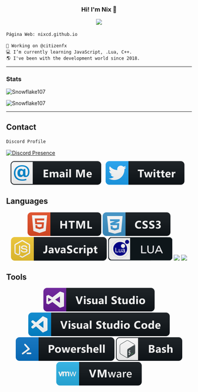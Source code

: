 <h3 align = 'center'>Hi! I'm Nix 👋</h3>

<p align="center">
  <img src="https://readme-typing-svg.herokuapp.com/?size=22&center=true&vCenter=true&width=500&lines=Welcome+to+my+profile!" />
</p>

  ```diff
  Página Web: nixcd.github.io
  ```
  ```diff
  🔭 Working on @citizenfx
  💻 I’m currently learning JavaScript, .Lua, C++.
  🌎 I've been with the development world since 2018.
  ```

<hr>

### Stats

![Snowflake107](https://github-readme-stats.vercel.app/api?username=NixCD&show_icons=true&theme=tokyonight&hide=["issues"])

![Snowflake107](https://github-readme-stats.vercel.app/api/top-langs?username=NixCD&show_icons=true&theme=tokyonight&layout=compact)
    
<hr>

## Contact

```diff
Discord Profile
```
[![Discord Presence](https://lanyard-profile-readme.vercel.app/api/777597856306823190)](https://discord.com/users/777597856306823190)
<p align='center'>
<a href="mailto:nix.cont@outlook.es"><img src="https://github.com/MikeCodesDotNET/ColoredBadges/blob/master/svg/social/email_me.svg"></a>&nbsp;&nbsp;
<a href="https://twitter.com/nixcdev"><img src="https://github.com/MikeCodesDotNET/ColoredBadges/blob/master/svg/social/twitter.svg"></a>&nbsp;&nbsp;   
</p>


## Languages

   <p align="center">
      <img src="https://github.com/MikeCodesDotNET/ColoredBadges/blob/master/svg/dev/languages/html.svg" />
      <img src="https://github.com/MikeCodesDotNET/ColoredBadges/blob/master/svg/dev/languages/css3.svg" />
      <img src="https://github.com/MikeCodesDotNET/ColoredBadges/blob/master/svg/dev/languages/js.svg" />
      <img src="https://github.com/NixCD/NixCD/blob/main/lua.svg" />
      <img src="https://github.com/NixCD/ColoredBadges/blob/master/svg/dev/languages/java.svg" />
      <img src="https://github.com/NixCD/ColoredBadges/blob/master/svg/dev/languages/csharp_dotnet.svg" />
   </p>  


## Tools

   <p align="center">
      <img src="https://github.com/MikeCodesDotNET/ColoredBadges/blob/master/svg/dev/tools/visualstudio.svg" />
      <img src="https://github.com/MikeCodesDotNET/ColoredBadges/blob/master/svg/dev/tools/visualstudio_code.svg" />
      <img src="https://github.com/MikeCodesDotNET/ColoredBadges/blob/master/svg/dev/tools/powershell.svg" />
      <img src="https://github.com/MikeCodesDotNET/ColoredBadges/blob/master/svg/dev/tools/bash.svg" />
      <img src="https://github.com/MikeCodesDotNET/ColoredBadges/blob/master/svg/dev/tools/vmware.svg" />
   </p>
